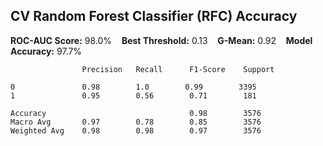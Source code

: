
## CV Random Forest Classifier (RFC) Accuracy

**ROC-AUC Score:** 98.0% &nbsp;&nbsp; **Best Threshold:** 0.13 &nbsp;&nbsp; **G-Mean:** 0.92 &nbsp;&nbsp; **Model Accuracy:** 97.7%

                    Precision   Recall      F1-Score    Support

    0               0.98        1.0        0.99        3395
    1               0.95        0.56        0.71        181

    Accuracy                                0.98        3576
    Macro Avg       0.97        0.78        0.85        3576
    Weighted Avg    0.98        0.98        0.97        3576
